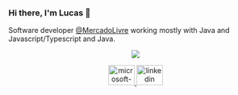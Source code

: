### Hi there, I'm Lucas 👋

Software developer [@MercadoLivre](https://github.com/mercadolibre) working mostly with Java and Javascript/Typescript and Java.

<p align="center">
  <img src="https://github-readme-stats.vercel.app/api?username=lucasmanto&hide=stars,issues&count_private=true&theme=dark&hide_title=true&include_all_commits=true&show_icons=true&hide_border=true">
</p>

<p align="center">
  <a href="mailto://lucashmantovani@hotmail.com" target="_blank">
    <img src="https://raw.githubusercontent.com/maurodesouza/profile-readme-generator/master/src/assets/icons/social/microsoft-outlook/default.svg" width="52" height="40" alt="microsoft-outlook logo"  />
  </a>
  <a href="https://linkedin.com/in/lucas-mantovani-" target="_blank">
    <img src="https://raw.githubusercontent.com/maurodesouza/profile-readme-generator/master/src/assets/icons/social/linkedin/default.svg" width="52" height="40" alt="linkedin logo"  />
  </a>
</p>
